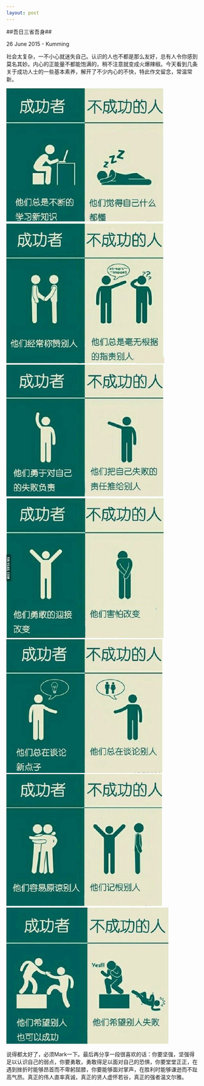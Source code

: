 ```yaml
---
layout: post
---
```

##吾日三省吾身##
<p class="meta">26 June 2015 - Kumming</p>
社会太复杂，一不小心就迷失自己。认识的人也不都是那么友好，总有人令你感到莫名其妙。内心的正能量不都能饱满的，稍不注意就变成火爆辣椒。今天看到几条关于成功人士的一些基本素养，解开了不少内心的不快，特此作文留念，常温常新。

![](/images/1.jpg)
![](/images/2.jpg)
![](/images/3.jpg)
![](/images/4.jpg)
![](/images/5.jpg)
![](/images/6.jpg)
![](/images/7.jpg)

说得都太好了，必须Mark一下。最后再分享一段很喜欢的话：你要坚强，坚强得足以认识自己的弱点，你要勇敢，勇敢得足以面对自己的恐惧，你要堂堂正正，在遇到挫折时能够昂首而不卑躬屈膝，你要能够面对掌声，在胜利时能够谦逊而不趾高气昂。真正的伟人直率真诚，真正的贤人虚怀若谷，真正的强者温文尔雅。